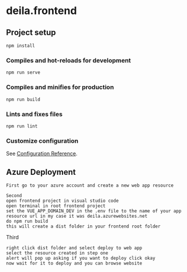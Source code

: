 # deila.frontend

## Project setup
```
npm install
```

### Compiles and hot-reloads for development
```
npm run serve
```

### Compiles and minifies for production
```
npm run build
```

### Lints and fixes files
```
npm run lint
```

### Customize configuration
See [Configuration Reference](https://cli.vuejs.org/config/).

## Azure Deployment 
```
First go to your azure account and create a new web app resource
```
```
Second
open frontend project in visual studio code
open terminal in root frontend project
set the VUE_APP_DOMAIN_DEV in the .env file to the name of your app resource url in my case it was deila.azurewebsites.net
do npm run build
this will create a dist folder in your frontend root folder
```
Third
```
right click dist folder and select deploy to web app
select the resource created in step one
alert will pop up asking if you want to deploy click okay
now wait for it to deploy and you can browse website
```
